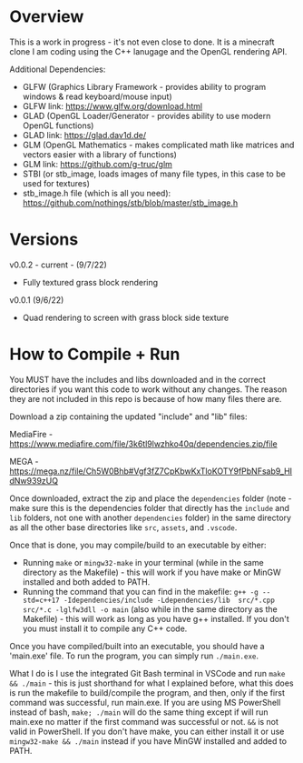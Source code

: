 # Overview
This is a work in progress - it's not even close to done. It is a minecraft clone I am coding using the C++ lanugage and the OpenGL rendering API. 

Additional Dependencies: 
- GLFW (Graphics Library Framework - provides ability to program windows & read keyboard/mouse input)
- GLFW link: https://www.glfw.org/download.html
- GLAD (OpenGL Loader/Generator - provides ability to use modern OpenGL functions)
- GLAD link: https://glad.dav1d.de/
- GLM (OpenGL Mathematics - makes complicated math like matrices and vectors easier with a library of functions)
- GLM link: https://github.com/g-truc/glm
- STBI (or stb_image, loads images of many file types, in this case to be used for textures)
- stb_image.h file (which is all you need): https://github.com/nothings/stb/blob/master/stb_image.h

# Versions
v0.0.2 - current - (9/7/22)
- Fully textured grass block rendering

v0.0.1 (9/6/22)
- Quad rendering to screen with grass block side texture

# How to Compile + Run
You MUST have the includes and libs downloaded and in the correct directories if you want this code to work without any changes. The reason they are not included in this repo is because of how many files there are.


Download a zip containing the updated "include" and "lib" files:

MediaFire - https://www.mediafire.com/file/3k6tl9lwzhko40q/dependencies.zip/file

MEGA - https://mega.nz/file/Ch5W0Bhb#Vgf3fZ7CpKbwKxTloKOTY9fPbNFsab9_HIdNw939zUQ


Once downloaded, extract the zip and place the `dependencies` folder (note - make sure this is the dependencies folder that directly has the `include` and `lib` folders, not one with another `dependencies` folder) in the same directory as all the other base directories like `src`, `assets`, and `.vscode`.

Once that is done, you may compile/build to an executable by either:
- Running `make` or `mingw32-make` in your terminal (while in the same directory as the Makefile) - this will work if you have make or MinGW installed and both added to PATH.
- Running the command that you can find in the makefile: `g++ -g --std=c++17 -Idependencies/include -Ldependencies/lib  src/*.cpp src/*.c -lglfw3dll -o main` (also while in the same directory as the Makefile) - this will work as long as you have g++ installed. If you don't you must install it to compile any C++ code.

Once you have compiled/built into an executable, you should have a 'main.exe' file. To run the program, you can simply run `./main.exe`.

What I do is I use the integrated Git Bash terminal in VSCode and run `make && ./main` - this is just shorthand for what I explained before, what this does is run the makefile to build/compile the program, and then, only if the first command was successful, run main.exe. If you are using MS PowerShell instead of bash, `make; ./main` will do the same thing except if will run main.exe no matter if the first command was successful or not. `&&` is not valid in PowerShell. If you don't have make, you can either install it or use `mingw32-make && ./main` instead if you have MinGW installed and added to PATH.

